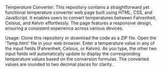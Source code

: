 Temperature Converter:
This repository contains a straightforward yet functional temperature converter web page built using HTML, CSS, and JavaScript. It enables users to convert temperatures between Fahrenheit, Celsius, and Kelvin effortlessly. The page features a responsive design, ensuring a consistent experience across various devices.

Usage:
Clone this repository or download the code as a ZIP file.
Open the 'Temp.html' file in your web browser.
Enter a temperature value in any of the input fields (Fahrenheit, Celsius, or Kelvin).
As you type, the other two input fields will automatically update to display the corresponding temperature values based on the conversion formulas.
The converted values are rounded to two decimal places for clarity.
